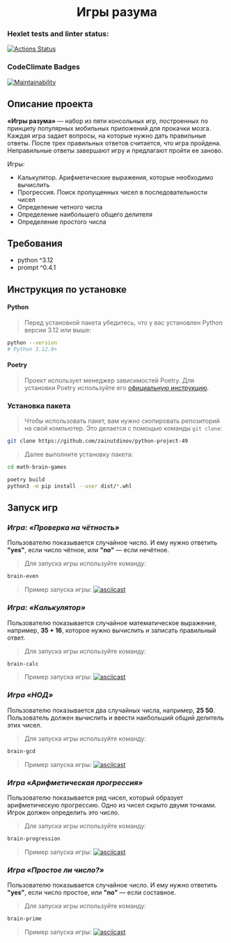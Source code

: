 <div align="center">
<h1>Игры разума</h1>
</div>

### Hexlet tests and linter status:
[![Actions Status](https://github.com/zainutdinov/python-project-49/actions/workflows/hexlet-check.yml/badge.svg)](https://github.com/zainutdinov/python-project-49/actions)

### CodeClimate Badges
[![Maintainability](https://api.codeclimate.com/v1/badges/ed9c40c9e61ca711284f/maintainability)](https://codeclimate.com/github/zainutdinov/python-project-49/maintainability)

## Описание проекта

**«Игры разума»** — набор из пяти консольных игр, построенных по принципу популярных мобильных приложений для прокачки мозга. Каждая игра задает вопросы, на которые нужно дать правильные ответы. После трех правильных ответов считается, что игра пройдена. Неправильные ответы завершают игру и предлагают пройти ее заново. 

Игры:
- Калькулятор. Арифметические выражения, которые необходимо вычислить
- Прогрессия. Поиск пропущенных чисел в последовательности чисел
- Определение четного числа
- Определение наибольшего общего делителя
- Определение простого числа

## Требования

- python ^3.12
- prompt ^0.4.1

## Инструкция по установке

#### Python

> Перед установкой пакета убедитесь, что у вас установлен Python версии 3.12 или выше:

```bash
python --version
# Python 3.12.0+
```
#### Poetry

> Проект использует менеджер зависимостей Poetry. Для установки Poetry используйте его [официальную инструкцию](https://python-poetry.org/docs/#installation).

### Установка пакета

> Чтобы использовать пакет, вам нужно скопировать репозиторий на свой компьютер. Это делается с помощью команды ``git clone``:

```bash
git clone https://github.com/zainutdinov/python-project-49
```

> Далее выполните установку пакета:

```bash
cd math-brain-games
```

```bash
poetry build
python3 -m pip install --user dist/*.whl
```

## Запуск игр

### _Игра: «Проверка на чётность»_

Пользователю показывается случайное число. И ему нужно ответить **"yes"**, если число чётное, или **"no"** — если нечётное.

> Для запуска игры используйте команду:
```bash
brain-even
```

> Пример запуска игры:
[![asciicast](https://asciinema.org/a/bFDDFg1wRgceKEBAJ8FGYf5UD.svg)](https://asciinema.org/a/bFDDFg1wRgceKEBAJ8FGYf5UD)

### _Игра: «Калькулятор»_

Пользователю показывается случайное математическое выражение, например, **35 + 16**, которое нужно вычислить и записать правильный ответ.

> Для запуска игры используйте команду:
```bash
brain-calc
```

> Пример запуска игры:
[![asciicast](https://asciinema.org/a/CoeQDb8h0w737unzt67CgtUDV.svg)](https://asciinema.org/a/CoeQDb8h0w737unzt67CgtUDV)

### _Игра «НОД»_

Пользователю показывается два случайных числа, например, **25 50**. Пользователь должен вычислить и ввести наибольший общий делитель этих чисел.

> Для запуска игры используйте команду:
```bash
brain-gcd
```

> Пример запуска игры:
[![asciicast](https://asciinema.org/a/Swm48l3E3dhjgUghQX2pvjFre.svg)](https://asciinema.org/a/Swm48l3E3dhjgUghQX2pvjFre)

### _Игра «Арифметическая прогрессия»_

Пользователю показывается ряд чисел, который образует арифметическую прогрессию. Одно из чисел скрыто двумя точками. Игрок должен определить это число.

> Для запуска игры используйте команду:
```bash
brain-progression
```

> Пример запуска игры:
[![asciicast](https://asciinema.org/a/v0GHDfq0lnnneuNam0YVneqot.svg)](https://asciinema.org/a/v0GHDfq0lnnneuNam0YVneqot)

### _Игра «Простое ли число?»_

Пользователю показывается случайное число. И ему нужно ответить **"yes"**, если число простое, или **"no"** — если составное.

> Для запуска игры используйте команду:
```bash
brain-prime
```

> Пример запуска игры:
[![asciicast](https://asciinema.org/a/LeJmFA1dZvJNrvKvkBztJmKS2.svg)](https://asciinema.org/a/LeJmFA1dZvJNrvKvkBztJmKS2)